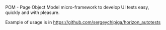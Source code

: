 POM - Page Object Model micro-framework to develop UI tests easy, quickly and with pleasure.

Example of usage is in https://github.com/sergeychipiga/horizon_autotests